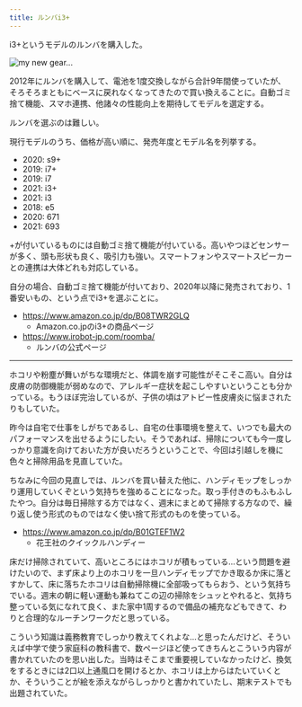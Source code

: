 ```yaml
---
title: ルンバi3+
---
```


i3+というモデルのルンバを購入した。

![](https://i.imgur.com/8J5KeNXh.jpg "my new gear...")

2012年にルンバを購入して、電池を1度交換しながら合計9年間使っていたが、そろそろまともにベースに戻れなくなってきたので買い換えることに。自動ゴミ捨て機能、スマホ連携、他諸々の性能向上を期待してモデルを選定する。

ルンバを選ぶのは難しい。

現行モデルのうち、価格が高い順に、発売年度とモデル名を列挙する。

- 2020: s9+
- 2019: i7+
- 2019: i7
- 2021: i3+
- 2021: i3
- 2018: e5
- 2020: 671
- 2021: 693

+が付いているものには自動ゴミ捨て機能が付いている。高いやつほどセンサーが多く、頭も形状も良く、吸引力も強い。スマートフォンやスマートスピーカーとの連携は大体どれも対応している。

自分の場合、自動ゴミ捨て機能が付いており、2020年以降に発売されており、1番安いもの、という点でi3+を選ぶことに。

- <https://www.amazon.co.jp/dp/B08TWR2GLQ>
    - Amazon.co.jpのi3+の商品ページ
- <https://www.irobot-jp.com/roomba/>
    - ルンバの公式ページ

---

ホコリや粉塵が舞いがちな環境だと、体調を崩す可能性がそこそこ高い。自分は皮膚の防御機能が弱めなので、アレルギー症状を起こしやすいということも分かっている。もうほぼ完治しているが、子供の頃はアトピー性皮膚炎に悩まされたりもしていた。

昨今は自宅で仕事をしがちであるし、自宅の仕事環境を整えて、いつでも最大のパフォーマンスを出せるようにしたい。そうであれば、掃除についても今一度しっかり意識を向けておいた方が良いだろうということで、今回は引越しを機に色々と掃除用品を見直していた。

ちなみに今回の見直しでは、ルンバを買い替えた他に、ハンディモップをしっかり運用していくぞという気持ちを強めることになった。取っ手付きのもふもふしたやつ。自分は毎日掃除する方ではなく、週末にまとめて掃除する方なので、繰り返し使う形式のものではなく使い捨て形式のものを使っている。

- <https://www.amazon.co.jp/dp/B01GTEF1W2>
    - 花王社のクイックルハンディー

床だけ掃除されていて、高いところにはホコリが積もっている…という問題を避けたいので、まず床より上のホコリを一旦ハンディモップでかき取るか床に落とすかして、床に落ちたホコリは自動掃除機に全部吸ってもらおう、という気持ちでいる。週末の朝に軽い運動も兼ねてこの辺の掃除をシュッとやれると、気持ち整っている気になれて良く、また家中1周するので備品の補充などもできて、わりと合理的なルーチンワークだと思っている。

こういう知識は義務教育でしっかり教えてくれよな…と思ったんだけど、そういえば中学で使う家庭科の教科書で、数ページほど使ってきちんとこういう内容が書かれていたのを思い出した。当時はそこまで重要視していなかったけど、換気をするときには2口以上通風口を開けるとか、ホコリは上からはたいていくとか、そういうことが絵を添えながらしっかりと書かれていたし、期末テストでも出題されていた。
